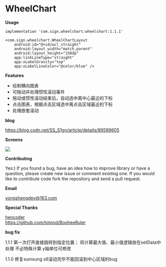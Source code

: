 # WheelChart
**Usage**

```implementation 'com.sign.wheelchart:wheelchart:1.1.1'```

```
<com.sign.wheelchart.WheelChartLayout
    android:id="@+id/wcl_straight"
    android:layout_width="match_parent"
    android:layout_height="150dp"
    app:linkLineType="straight"
    app:xLabelGravity="top"
    app:xLabelLineColor="@color/blue" />
```

**Features** 
- 绘制横向图表  
- 可拖动并处理惯性滚动事件  
- 拖动或惯性滚动结束后，自动选中离中心最近的下标   
- 点击图表，根据点击区域选中离点击区域最近的下标  
- 处理嵌套滚动  

**blog**

https://blog.csdn.net/SS_S1gn/article/details/89599605

**Screens**

![](https://github.com/SilenceBurst/WheelChart/blob/master/gif/example.gif)

**Contributing**

Yes:) If you found a bug, have an idea how to improve library or have a question, please create new issue or comment existing one. If you would like to contribute code fork the repository and send a pull request.

**Email**

yongshengdev@163.com

**Special Thanks**  

[hencoder](https://hencoder.com/)  
https://github.com/totond/BooheeRuler

**bug fix**  

1.1.1 第一次打开直接跳转到指定位置；
      将计算最大值、最小值逻辑放在setData中处理 不必特殊计算
      y轴单位可修改

1.1.0 修复sumsung s6滚动完毕不能回滚到中心区域的bug
